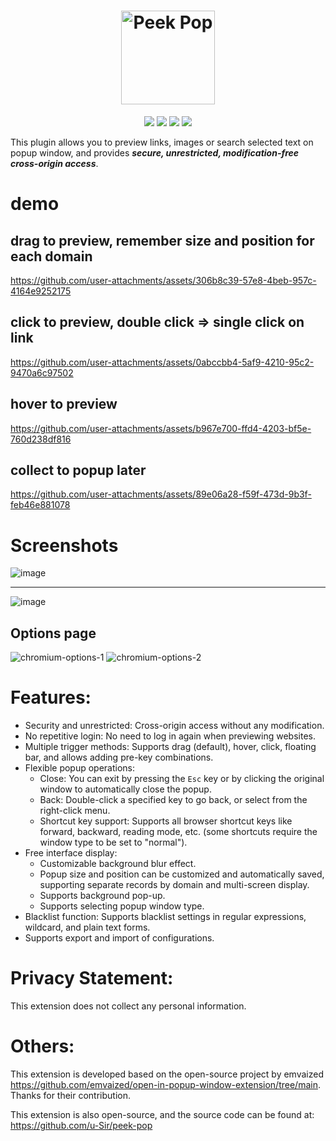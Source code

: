 
<h1 align="center"><img src="https://github.com/user-attachments/assets/3ac21a0e-c5ff-4e5c-a61a-990e295c0b6b" alt="Peek Pop"  style="height: 150px; width: 150px;"></h1>


<div align="center">

[![](https://img.shields.io/github/v/release/u-Sir/peek-pop?label=Release&logo=github&display_name=release&link=https%3A%2F%2Fgithub.com%2Fu-Sir%2Fpeek-pop%2Freleases&link=https%3A%2F%2Fgithub.com%2Fu-Sir%2Fpeek-pop%2Freleases)](https://github.com/u-Sir/peek-pop/releases/latest)
[![](https://img.shields.io/amo/v/drag-to-preview.svg?label=Firefox&logo=firefoxbrowser)](https://addons.mozilla.org/firefox/addon/drag-to-preview)
[![](https://img.shields.io/badge/dynamic/json?label=Microsoft%20Edge&prefix=v&query=%24.version&url=https%3A%2F%2Fmicrosoftedge.microsoft.com%2Faddons%2Fgetproductdetailsbycrxid%2Fecpgdeolbpelhdjcplojlpdmfppjljop)](https://microsoftedge.microsoft.com/addons/detail/ecpgdeolbpelhdjcplojlpdmfppjljop)
[![](https://img.shields.io/chrome-web-store/v/fjllepdpgikphekgbinhpdkalliiejdh.svg?label=Chrome%20Web%20Store&logo=googlechrome)](https://chrome.google.com/webstore/detail/fjllepdpgikphekgbinhpdkalliiejdh)

</div>

This plugin allows you to preview links, images or search selected text on popup window, and provides ***secure, unrestricted, modification-free cross-origin access***.
# demo
## drag to preview, remember size and position for each domain


https://github.com/user-attachments/assets/306b8c39-57e8-4beb-957c-4164e9252175




## click to preview, double click => single click on link
https://github.com/user-attachments/assets/0abccbb4-5af9-4210-95c2-9470a6c97502

## hover to preview


https://github.com/user-attachments/assets/b967e700-ffd4-4203-bf5e-760d238df816

## collect to popup later



https://github.com/user-attachments/assets/89e06a28-f59f-473d-9b3f-feb46e881078



# Screenshots

![image](https://github.com/user-attachments/assets/6a951f0b-ca4a-4ee0-aea6-2ab50fd6ab6a)

------

![image](https://github.com/user-attachments/assets/5920b14d-5603-4f10-ad59-6791041201f6)

## Options page
![chromium-options-1](https://github.com/user-attachments/assets/bc14aa83-f71d-43b4-9898-9cfd2156688b)
![chromium-options-2](https://github.com/user-attachments/assets/ee205bb4-2109-4274-bc66-c6472388e600)


# Features:
- Security and unrestricted: Cross-origin access without any modification.
- No repetitive login: No need to log in again when previewing websites.
- Multiple trigger methods: Supports drag (default), hover, click, floating bar, and allows adding pre-key combinations.
- Flexible popup operations:
  - Close: You can exit by pressing the `Esc` key or by clicking the original window to automatically close the popup.
  - Back: Double-click a specified key to go back, or select from the right-click menu.
  - Shortcut key support: Supports all browser shortcut keys like forward, backward, reading mode, etc. (some shortcuts require the window type to be set to "normal").
- Free interface display:
  - Customizable background blur effect.
  - Popup size and position can be customized and automatically saved, supporting separate records by domain and multi-screen display.
  - Supports background pop-up.
  - Supports selecting popup window type.
- Blacklist function: Supports blacklist settings in regular expressions, wildcard, and plain text forms.
- Supports export and import of configurations.

# Privacy Statement:
This extension does not collect any personal information.

# Others:
This extension is developed based on the open-source project by emvaized https://github.com/emvaized/open-in-popup-window-extension/tree/main. Thanks for their contribution.

This extension is also open-source, and the source code can be found at: https://github.com/u-Sir/peek-pop

